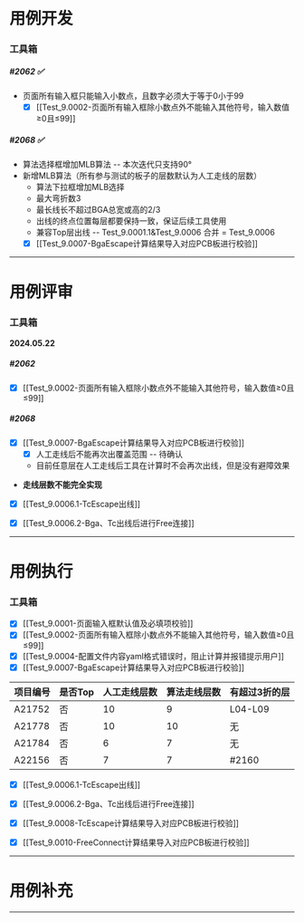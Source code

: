 
# 用例开发
### 工具箱
##### #2062 ✅
- 页面所有输入框只能输入小数点，且数字必须大于等于0小于99
	- [x] [[Test_9.0002-页面所有输入框除小数点外不能输入其他符号，输入数值≥0且≤99]] 
##### #2068 ✅
- 算法选择框增加MLB算法 -- 本次迭代只支持90°
- 新增MLB算法（所有参与测试的板子的层数默认为人工走线的层数）
	- 算法下拉框增加MLB选择
	- 最大弯折数3
	- 最长线长不超过BGA总宽或高的2/3
	- 出线的终点位置每层都要保持一致，保证后续工具使用
	- 兼容Top层出线 -- Test_9.0001.1&Test_9.0006 合并 = Test_9.0006
	- [x] [[Test_9.0007-BgaEscape计算结果导入对应PCB板进行校验]] 

---

# 用例评审
### 工具箱
**2024.05.22** 
##### #2062 
- [x] [[Test_9.0002-页面所有输入框除小数点外不能输入其他符号，输入数值≥0且≤99]] 
##### #2068 
- [x] [[Test_9.0007-BgaEscape计算结果导入对应PCB板进行校验]] 
	- [x] 人工走线后不能再次出覆盖范围 -- 待确认
	- 目前任意层在人工走线后工具在计算时不会再次出线，但是没有避障效果
-  **走线层数不能完全实现** 
- [x] [[Test_9.0006.1-TcEscape出线]] 
- [x] [[Test_9.0006.2-Bga、Tc出线后进行Free连接]] 


---

# 用例执行
### 工具箱
- [x] [[Test_9.0001-页面输入框默认值及必填项校验]] 
- [x] [[Test_9.0002-页面所有输入框除小数点外不能输入其他符号，输入数值≥0且≤99]] 
- [x] [[Test_9.0004-配置文件内容yaml格式错误时，阻止计算并报错提示用户]] 
- [x] [[Test_9.0007-BgaEscape计算结果导入对应PCB板进行校验]] 

| 项目编号   | 是否Top | 人工走线层数 | 算法走线层数 | 有超过3折的层 |
| ------ | ----- | ------ | ------ | ------- |
| A21752 | 否     | 10     | 9      | L04-L09 |
| A21778 | 否     | 10     | 10     | 无       |
| A21784 | 否     | 6      | 7      | 无       |
| A22156 | 否     | 7      | 7      | #2160   |

- [x] [[Test_9.0006.1-TcEscape出线]] 
- [x] [[Test_9.0006.2-Bga、Tc出线后进行Free连接]] 
- [x] [[Test_9.0008-TcEscape计算结果导入对应PCB板进行校验]] 
- [x] [[Test_9.0010-FreeConnect计算结果导入对应PCB板进行校验]] 


---

# 用例补充



---